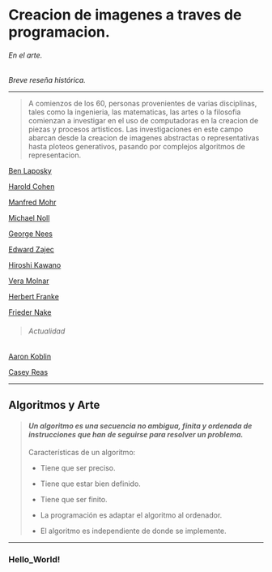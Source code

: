 # Creacion de imagenes a traves de programacion.

###### En el arte.

_Breve reseña histórica._

---

> A comienzos de los 60, personas provenientes de varias disciplinas, tales como la ingenieria, las matematicas, las artes o la filosofia comienzan a investigar en el uso de computadoras en la creacion de piezas y procesos artisticos.  Las investigaciones en este campo abarcan desde la creacion de imagenes abstractas o representativas hasta ploteos generativos, pasando por complejos algoritmos de representacion.

[Ben Laposky](http://dada.compart-bremen.de/item/agent/253)

[Harold Cohen](http://dada.compart-bremen.de/item/agent/67)

[Manfred Mohr](http://dada.compart-bremen.de/item/agent/13)

[Michael Noll](http://dada.compart-bremen.de/item/agent/16)

[George Nees](http://dada.compart-bremen.de/item/agent/15)

[Edward Zajec](http://dada.compart-bremen.de/item/agent/485)

[Hiroshi Kawano](http://dada.compart-bremen.de/item/agent/234)

[Vera Molnar](http://dada.compart-bremen.de/item/agent/14)

[Herbert Franke](http://dada.compart-bremen.de/item/agent/188)

[Frieder Nake](http://dada.compart-bremen.de/item/agent/68)

> ###### Actualidad

[Aaron Koblin](http://proyectoidis.org/aaron-koblin/)

[Casey Reas](http://reas.com/)

---

## Algoritmos y Arte

> #### _Un algoritmo es una secuencia no ambigua, finita y ordenada de instrucciones que han de seguirse para resolver un problema._
> 
> Características de un algoritmo:
> 
> * Tiene que ser preciso.
> 
> * Tiene que estar bien definido.
> 
> * Tiene que ser finito.
> 
> * La programación es adaptar el algoritmo al ordenador.
> 
> * El algoritmo es independiente de donde se implemente.



---

### Hello\_World!







